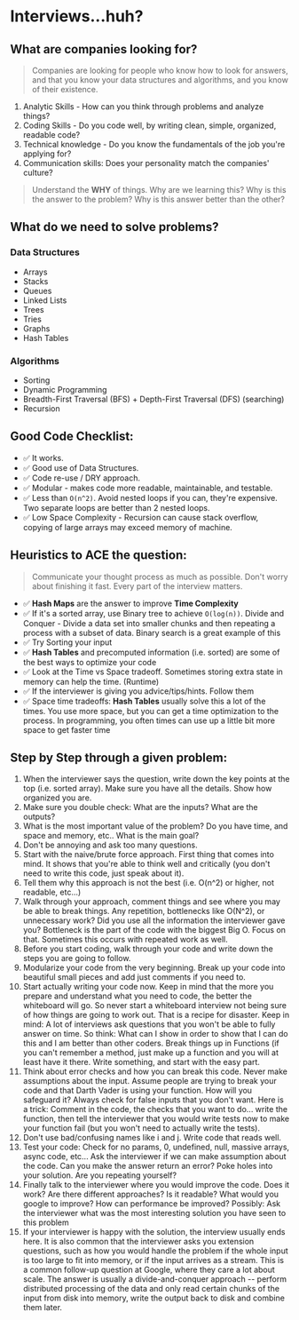 # Interviews...huh?

## What are companies looking for?

> Companies are looking for people who know how to look for answers, and that you know your data structures and algorithms, and you know of their existence.

1. Analytic Skills - How can you think through problems and analyze things?
2. Coding Skills - Do you code well, by writing clean, simple, organized, readable code?
3. Technical knowledge - Do you know the fundamentals of the job you're applying for?
4. Communication skills: Does your personality match the companies' culture?

> Understand the **WHY** of things. Why are we learning this? Why is this the answer to the problem? Why is this answer better than the other?

## What do we need to solve problems?

### Data Structures

- Arrays
- Stacks
- Queues
- Linked Lists
- Trees
- Tries
- Graphs
- Hash Tables

### Algorithms

- Sorting
- Dynamic Programming
- Breadth-First Traversal (BFS) + Depth-First Traversal (DFS) (searching)
- Recursion

## Good Code Checklist:

- ✅ It works.
- ✅ Good use of Data Structures.
- ✅ Code re-use / DRY approach.
- ✅ Modular - makes code more readable, maintainable, and testable.
- ✅ Less than `O(n^2)`. Avoid nested loops if you can, they're expensive. Two separate loops are better than 2 nested loops.
- ✅ Low Space Complexity - Recursion can cause stack overflow, copying of large arrays may exceed memory of machine.

## Heuristics to ACE the question:

> Communicate your thought process as much as possible. Don't worry about finishing it fast. Every part of the interview matters.

- ✅ **Hash Maps** are the answer to improve **Time Complexity**
- ✅ If it's a sorted array, use Binary tree to achieve `O(log(n))`. Divide and Conquer - Divide a data set into smaller chunks and then repeating a process with a subset of data. Binary search is a great example of this
- ✅ Try Sorting your input
- ✅ **Hash Tables** and precomputed information (i.e. sorted) are some of the best ways to optimize your code
- ✅ Look at the Time vs Space tradeoff. Sometimes storing extra state in memory can help the time. (Runtime)
- ✅ If the interviewer is giving you advice/tips/hints. Follow them
- ✅ Space time tradeoffs: **Hash Tables** usually solve this a lot of the times. You use more space, but you can get a time optimization to the process. In programming, you often times can use up a little bit more space to get faster time

## Step by Step through a given problem:

1. When the interviewer says the question, write down the key points at the top (i.e. sorted array). Make sure you have all the details. Show how organized you are.
2. Make sure you double check: What are the inputs? What are the outputs?
3. What is the most important value of the problem? Do you have time, and space and memory, etc.. What is the main goal?
4. Don't be annoying and ask too many questions.
5. Start with the naive/brute force approach. First thing that comes into mind. It shows that you're able to think well and critically (you don't need to write this code, just speak about it).
6. Tell them why this approach is not the best (i.e. O(n^2) or higher, not readable, etc...)
7. Walk through your approach, comment things and see where you may be able to break things. Any repetition, bottlenecks like O(N^2), or unnecessary work? Did you use all the information the interviewer gave you? Bottleneck is the part of the code with the biggest Big O. Focus on that. Sometimes this occurs with repeated work as well.
8. Before you start coding, walk through your code and write down the steps you are going to follow.
9. Modularize your code from the very beginning. Break up your code into beautiful small pieces and add just comments if you need to.
10. Start actually writing your code now. Keep in mind that the more you prepare and understand what you need to code, the better the whiteboard will go. So never start a whiteboard interview not being sure of how things are going to work out. That is a recipe for disaster. Keep in mind: A lot of interviews ask questions that you won't be able to fully answer on time. So think: What can I show in order to show that I can do this and I am better than other coders. Break things up in Functions (if you can't remember a method, just make up a function and you will at least have it there. Write something, and start with the easy part.
11. Think about error checks and how you can break this code. Never make assumptions about the input. Assume people are trying to break your code and that Darth Vader is using your function. How will you safeguard it? Always check for false inputs that you don't want. Here is a trick: Comment in the code, the checks that you want to do... write the function, then tell the interviewer that you would write tests now to make your function fail (but you won't need to actually write the tests).
12. Don't use bad/confusing names like i and j. Write code that reads well.
13. Test your code: Check for no params, 0, undefined, null, massive arrays, async code, etc... Ask the interviewer if we can make assumption about the code. Can you make the answer return an error? Poke holes into your solution. Are you repeating yourself?
14. Finally talk to the interviewer where you would improve the code. Does it work? Are there different approaches? Is it readable? What would you google to improve? How can performance be improved? Possibly: Ask the interviewer what was the most interesting solution you have seen to this problem
15. If your interviewer is happy with the solution, the interview usually ends here. It is also common that the interviewer asks you extension questions, such as how you would handle the problem if the whole input is too large to fit into memory, or if the input arrives as a stream. This is a common follow-up question at Google, where they care a lot about scale. The answer is usually a divide-and-conquer approach -- perform distributed processing of the data and only read certain chunks of the input from disk into memory, write the output back to disk and combine them later.
